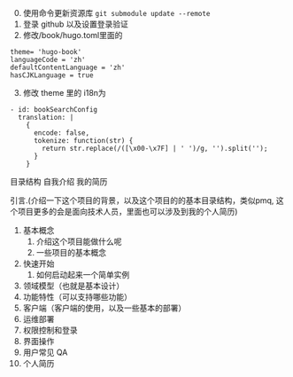 0. 使用命令更新资源库
`git submodule update --remote`
1. 登录 github 以及设置登录验证
2. 修改/book/hugo.toml里面的
```
theme= 'hugo-book'
languageCode = 'zh'
defaultContentLanguage = 'zh'
hasCJKLanguage = true
```
3. 修改 theme 里的 i18n为
```
- id: bookSearchConfig
  translation: |
    {
      encode: false,
      tokenize: function(str) {
        return str.replace(/([\x00-\x7F] | ' ')/g, '').split('');
      }
    }
```


目录结构
自我介绍
我的简历

引言.(介绍一下这个项目的背景，以及这个项目的的基本目录结构，类似pmq, 这个项目更多的会是面向技术人员，里面也可以涉及到我的个人简历)

1. 基本概念
   1. 介绍这个项目能做什么呢
   2. 一些项目的基本概念
2. 快速开始
   1. 如何启动起来一个简单实例
3. 领域模型（也就是基本设计）
4. 功能特性（可以支持哪些功能）
5. 客户端（客户端的使用，以及一些基本的部署）
6. 运维部署
7. 权限控制和登录
8. 界面操作
9.  用户常见 QA
10. 个人简历

